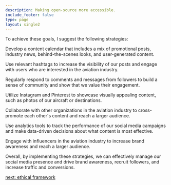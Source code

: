 ```yaml
---
description: Making open-source more accessible.
include_footer: false
type: page
layout: single2
---
```


<p>
To achieve these goals, I suggest the following strategies:

Develop a content calendar that includes a mix of promotional posts, industry news, behind-the-scenes looks, and user-generated content.

Use relevant hashtags to increase the visibility of our posts and engage with users who are interested in the aviation industry.

Regularly respond to comments and messages from followers to build a sense of community and show that we value their engagement.

Utilize Instagram and Pinterest to showcase visually appealing content, such as photos of our aircraft or destinations.

Collaborate with other organizations in the aviation industry to cross-promote each other's content and reach a larger audience.

Use analytics tools to track the performance of our social media campaigns and make data-driven decisions about what content is most effective.

Engage with influencers in the aviation industry to increase brand awareness and reach a larger audience.

Overall, by implementing these strategies, we can effectively manage our social media presence and drive brand awareness, recruit followers, and increase traffic and conversions.


<a href="https://workdojos.com/aviationist/ethics">next: ethical framework</a>
